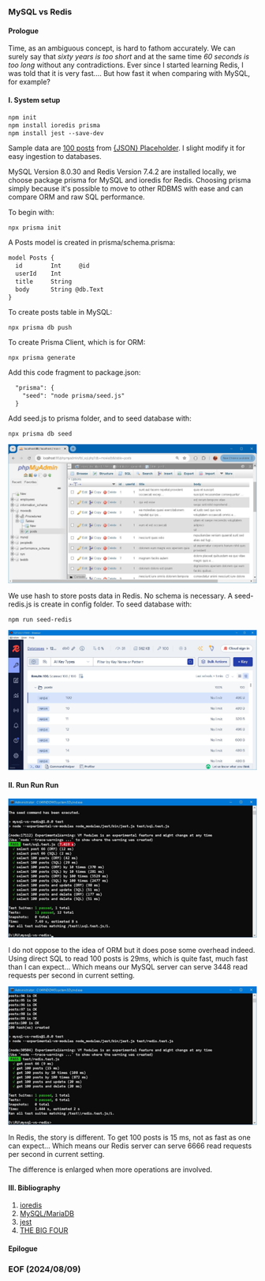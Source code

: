 ### MySQL vs Redis 


#### Prologue 
Time, as an ambiguous concept, is hard to fathom accurately. We can surely say that *sixty years is too short* and at the same time *60 seconds is too long* without any contradictions. Ever since I started learning Redis, I was told that it is very fast.... But how fast it when comparing with MySQL, for example? 


#### I. System setup 
```
npm init 
npm install ioredis prisma
npm install jest --save-dev 
```

Sample data are [100 posts](https://jsonplaceholder.typicode.com/posts) from [{JSON} Placeholder](https://jsonplaceholder.typicode.com/). I slight modify it for easy ingestion to databases. 

MySQL Version 8.0.30 and Redis Version 7.4.2 are installed locally, we choose package prisma for MySQL and ioredis for Redis. Choosing prisma simply because it's possible to move to other RDBMS with ease and can compare ORM and raw SQL performance. 

To begin with: 
```
npx prisma init
```

A Posts model is created in prisma/schema.prisma:
```
model Posts {
  id        Int     @id 
  userId    Int
  title     String
  body      String @db.Text
}
```

To create posts table in MySQL:
```
npx prisma db push 
```

To create Prisma Client, which is for ORM:
```
npx prisma generate 
```

Add this code fragment to package.json: 
```
  "prisma": {
    "seed": "node prisma/seed.js"
  }
```

Add seed.js to prisma folder, and to seed database with: 
```
npx prisma db seed 
```

![alt posts mysql](img/posts-mysql.JPG)

We use hash to store posts data in Redis. No schema is necessary. A seed-redis.js is create in config folder. To seed database with: 
```
npm run seed-redis
```

![alt posts redis](img/posts-redis.JPG)


#### II. Run Run Run 
![alt sql](img/test-sql.JPG)

I do not oppose to the idea of ORM but it does pose some overhead indeed. Using direct SQL to read 100 posts is 29ms, which is quite fast, much fast than I can expect... Which means our MySQL server can serve 3448 read requests per second in current setting. 

![alt redis](img/test-redis.JPG)

In Redis, the story is different. To get 100 posts is 15 ms, not as fast as one can expect... Which means our Redis server can serve 6666 read requests per second in current setting. 

The difference is enlarged when more operations are involved. 


#### III. Bibliography 
1. [ioredis](https://github.com/redis/ioredis)
2. [MySQL/MariaDB](https://www.prisma.io/docs/orm/overview/databases/mysql)
3. [jest](https://www.npmjs.com/package/jest?activeTab=readme)
4. [THE BIG FOUR](https://www.gutenberg.org/files/70114/70114-h/70114-h.htm)


#### Epilogue 


### EOF (2024/08/09)